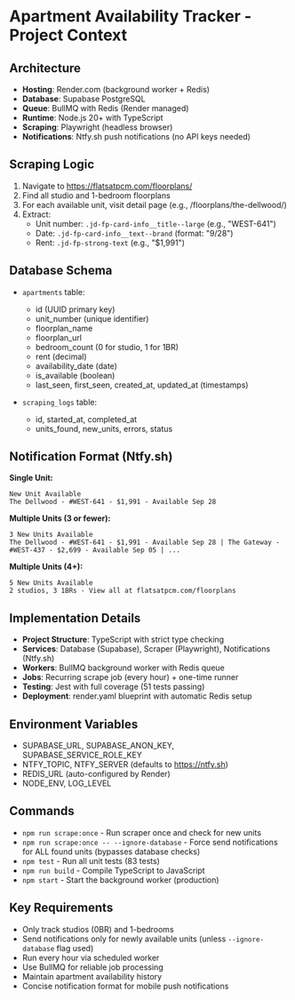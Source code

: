 # Apartment Availability Tracker - Project Context

## Architecture
- **Hosting**: Render.com (background worker + Redis)
- **Database**: Supabase PostgreSQL  
- **Queue**: BullMQ with Redis (Render managed)
- **Runtime**: Node.js 20+ with TypeScript
- **Scraping**: Playwright (headless browser)
- **Notifications**: Ntfy.sh push notifications (no API keys needed)

## Scraping Logic
1. Navigate to https://flatsatpcm.com/floorplans/
2. Find all studio and 1-bedroom floorplans
3. For each available unit, visit detail page (e.g., /floorplans/the-dellwood/)
4. Extract:
   - Unit number: `.jd-fp-card-info__title--large` (e.g., "WEST-641")
   - Date: `.jd-fp-card-info__text--brand` (format: "9/28")
   - Rent: `.jd-fp-strong-text` (e.g., "$1,991")

## Database Schema
- `apartments` table:
  - id (UUID primary key)
  - unit_number (unique identifier)
  - floorplan_name 
  - floorplan_url
  - bedroom_count (0 for studio, 1 for 1BR)
  - rent (decimal)
  - availability_date (date)
  - is_available (boolean)
  - last_seen, first_seen, created_at, updated_at (timestamps)

- `scraping_logs` table:
  - id, started_at, completed_at
  - units_found, new_units, errors, status

## Notification Format (Ntfy.sh)
**Single Unit:**
```
New Unit Available
The Dellwood - #WEST-641 - $1,991 - Available Sep 28
```

**Multiple Units (3 or fewer):**
```
3 New Units Available
The Dellwood - #WEST-641 - $1,991 - Available Sep 28 | The Gateway - #WEST-437 - $2,699 - Available Sep 05 | ...
```

**Multiple Units (4+):**
```
5 New Units Available
2 studios, 3 1BRs - View all at flatsatpcm.com/floorplans
```

## Implementation Details
- **Project Structure**: TypeScript with strict type checking
- **Services**: Database (Supabase), Scraper (Playwright), Notifications (Ntfy.sh)
- **Workers**: BullMQ background worker with Redis queue
- **Jobs**: Recurring scrape job (every hour) + one-time runner
- **Testing**: Jest with full coverage (51 tests passing)
- **Deployment**: render.yaml blueprint with automatic Redis setup

## Environment Variables
- SUPABASE_URL, SUPABASE_ANON_KEY, SUPABASE_SERVICE_ROLE_KEY
- NTFY_TOPIC, NTFY_SERVER (defaults to https://ntfy.sh)
- REDIS_URL (auto-configured by Render)
- NODE_ENV, LOG_LEVEL

## Commands
- `npm run scrape:once` - Run scraper once and check for new units
- `npm run scrape:once -- --ignore-database` - Force send notifications for ALL found units (bypasses database checks)
- `npm test` - Run all unit tests (83 tests)
- `npm run build` - Compile TypeScript to JavaScript
- `npm start` - Start the background worker (production)

## Key Requirements
- Only track studios (0BR) and 1-bedrooms
- Send notifications only for newly available units (unless `--ignore-database` flag used)
- Run every hour via scheduled worker
- Use BullMQ for reliable job processing
- Maintain apartment availability history
- Concise notification format for mobile push notifications